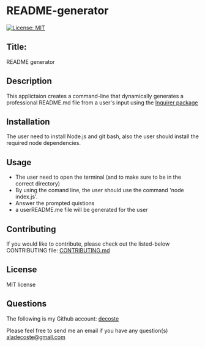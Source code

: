 # README-generator


[![License: MIT](https://img.shields.io/badge/License-MIT-yellow.svg)](https://opensource.org/licenses/MIT)

## Title:
README generator

## Description
This applictaion creates a command-line that dynamically generates a professional README.md file from a user's input using the [Inquirer package](https://www.npmjs.com/package/inquirer)

## Installation
The user need to install Node.js and git bash, also the user should install the required node dependencies.

## Usage
  * The user need to open the terminal (and to make sure to be in the correct directory)
  * By using the comand line, the user should use the command  'node index.js'.
  * Answer the prompted quistions
  * a userREADME.me file will be generated for the user

## Contributing
If you would like to contribute, please check out the listed-below CONTRIBUTING file:
[CONTRIBUTING.md](./CONTRIBUTING.md)

## License
MIT license

## Questions
The following is my Github account:
[decoste](https://github.com/decoste)

Please feel free to send me an email if you have any question(s) aladecoste@gmail.com
